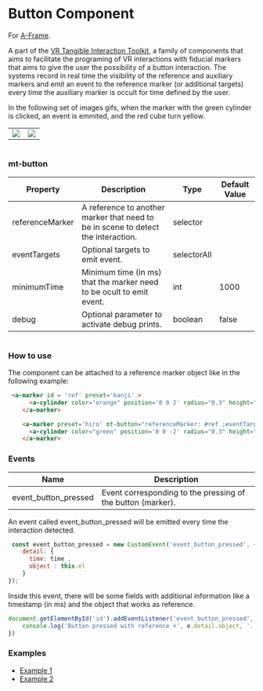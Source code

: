 # Button Component
For [A-Frame](https://aframe.io).

A part of the [VR Tangible Interaction Toolkit](../), a family of components that aims to facilitate the programing of VR interactions with fiducial markers 
that aims to give the user the possibility of a button interaction. The systems record in real time the visibility of the reference and auxiliary markers and emit an event to the reference marker (or additional targets) every time the auxiliary marker is occult for time defined by the user.

In the following set of images gifs, when the marker with the green cylinder is clicked, an event is emmited, and the red cube turn yellow.

|||
|------------|-------------|
|![](images/gif.gif) |  ![](images/gif_vr.gif) | 



#
### mt-button


| Property | Description | Type | Default Value |
| -------- | ----------------- | ---- |------------- |
| referenceMarker | A reference to another marker that need to be in scene to detect the interaction. | selector |     |
| eventTargets | Optional targets to emit event. | selectorAll |  |
| minimumTime | Minimum time (in ms) that the marker need to be ocult to emit event. | int | 1000 |
| debug | Optional parameter to activate debug prints. | boolean  |false |


#

### How to use


The component can be attached to a reference  marker object like in the following example:


```html
 <a-marker id = 'ref' preset='kanji' >
      <a-cylinder color="orange" position='0 0 2' radius="0.3" height="0.2"></a-cylinder>
    </a-marker>

    <a-marker preset='hiro' mt-button="referenceMarker: #ref ;eventTargets: #box; minimumTime: 100; debug: true;">
      <a-cylinder color="green" position='0 0 -2' radius="0.3" height="0.2" ></a-cylinder>
    </a-marker>

```








### Events


| Name | Description |
| -------- | ----------------- |
| event_button_pressed | Event corresponding to the pressing of the button (marker).


An event called event_button_pressed will be emitted every time the interaction detected.

```js
 const event_button_pressed = new CustomEvent('event_button_pressed', {
    detail: {
      time: time ,
      object : this.el
    }
});
```



Inside this event, there will be some fields with additional information like a timestamp (in ms) and the object that works as reference.


```js
document.getElementById('id').addEventListener('event_button_pressed', e=>{
    console.log('Button pressed with reference +', e.detail.object, '. Time: ', e.detail.time)
})
```













### Examples

* [Example 1](examples/example1.html)
* [Example 2](examples/example2.html)